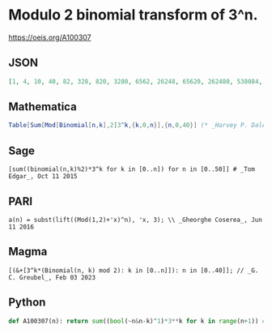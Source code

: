 # Modulo 2 binomial transform of 3^n\.
https://oeis.org/A100307
## JSON
```JSON
[1, 4, 10, 40, 82, 328, 820, 3280, 6562, 26248, 65620, 262480, 538084, 2152336, 5380840, 21523360, 43046722, 172186888, 430467220, 1721868880, 3529831204, 14119324816, 35298312040, 141193248160, 282472589764, 1129890359056]
```
## Mathematica
```Mathematica
Table[Sum[Mod[Binomial[n,k],2]3^k,{k,0,n}],{n,0,40}] (* _Harvey P. Dale_, Aug 28 2013 *)
```
## Sage
```Sage
[sum((binomial(n,k)%2)*3^k for k in [0..n]) for n in [0..50]] # _Tom Edgar_, Oct 11 2015
```
## PARI
```PARI
a(n) = subst(lift((Mod(1,2)+'x)^n), 'x, 3); \\ _Gheorghe Coserea_, Jun 11 2016
```
## Magma
```Magma
[(&+[3^k*(Binomial(n, k) mod 2): k in [0..n]]): n in [0..40]]; // _G. C. Greubel_, Feb 03 2023
```
## Python
```Python
def A100307(n): return sum((bool(~n&n-k)^1)*3**k for k in range(n+1)) # _Chai Wah Wu_, May 02 2023
```

